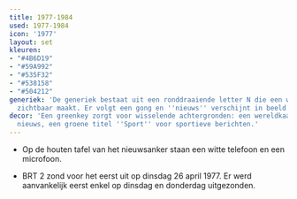 ```yaml
---
title: 1977-1984
used: 1977-1984
icon: '1977'
layout: set
kleuren:
- "#4B6D19"
- "#59A992"
- "#535F32"
- "#538158"
- "#504212"
generiek: 'De generiek bestaat uit een ronddraaiende letter N die een wereldkaart
  zichtbaar maakt. Er volgt een gong en ''nieuws'' verschijnt in beeld. '
decor: 'Een greenkey zorgt voor wisselende achtergronden: een wereldkaart voor buitenlands
  nieuws, een groene titel ''Sport'' voor sportieve berichten.'
---
```


* Op de houten tafel van het nieuwsanker staan een witte telefoon en een microfoon.

* BRT 2 zond voor het eerst uit op dinsdag 26 april 1977. Er werd aanvankelijk eerst enkel op dinsdag en donderdag uitgezonden.
